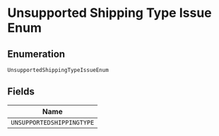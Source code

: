 
# Unsupported Shipping Type Issue Enum

## Enumeration

`UnsupportedShippingTypeIssueEnum`

## Fields

| Name |
|  --- |
| `UNSUPPORTEDSHIPPINGTYPE` |

